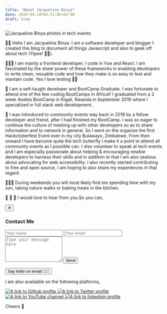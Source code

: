 ```yaml
---
title: "About Jacqueline Binya"
date: 2020-04-14T04:11:06+02:00
draft: true
---
```


<img src="/images/profile_slider.gif" alt="Jacqueline Binya photos in tech events">

🙋🏽 Hello I am Jacqueline Binya. I am a software developer and blogger 
I created this blog to document all things Javascript and also to geek off about tech (Yipee! 💃🏽).

👩🏾‍💻 I am mainly a frontend developer, I code in Vue and React. I am fascinated by the sheer power of these frameworks in enabling developers to write clean, resuable code and how they make is so easy to test and mantain code. Yes I love testing 💪🏾

🦄 I am a self-taught developer and BootCamp Graduate. I was fortunate to attend one of the few coding BootCamps in Africa!! I graduated from a 2 week Andela BootCamp in Kigali, Rwanda in September 2019 where I specialized in full stack web development.

🦋 I was introduced to community events way back in 2019 by a fellow developer and friend, after I had finished my BootCamp. I was so eager to continue the culture of meeting up with other developers so as to share information and to network in general. So I went on the organize the first Hackctoberfest Event ever in my city Bulawayo, Zimbabwe. From then onward I have become quite the tech butterfly I make it a point to attend all community events as I possible can. I also volunteer to speak at tech events and I am especially passionate about helping & encouraging newbie developers to harness their skills and in addition to that I am also zealous about advocating for web accessibility. 
I also recently started contributing to free and open source, I am hoping to also share my experiences in that regard.

🧘🏾‍♀️ During weekends you will most likely find me spending time with my son, taking nature walks or baking treats in the kitchen.

🧡 💛 💚 I would love to hear from you.So you can,

<div class="form-container">
        <form action="https://formspree.io/jacquelinebinya@gmail.com" accept-charset="utf-8" method="POST"class="contact-form">
                <button class="close-btn">&#x2715;</button>
                <h3>Contact Me</h3>
                <input type="hidden" name="_subject" value="Jackies's Contact Form">
                <input type="text" name="name" placeholder="Your name" aria-label="Name field" required>
                <input type="email" name="_replyto" placeholder="Your email" aria-label="Email field" required>
                <textarea placeholder="Type your message here" rows="5" name="message"  aria-label="Message field" required></textarea>
                <button type="submit" class="submit-btn">Send</button>
        </form>
</div>


<button class="contact-btn">Say hello on email 🙋🏾</button>


I am also availaible on the following platforms,

<div  class="socials">
    <a href="https://github.com/JackieBinya" target="_blank" class="social-link">
            <img src="/images/github.png" alt="A link to Github profile" class="socials-logo">
    </a>
    <a href="https://twitter.com/jacquelinebinya" target="_blank" class="social-link">
            <img src="/images/twitter_logo.png" alt="A link to Twitter profile" class="socials-logo">
    </a>
    <a href="https://www.youtube.com/channel/UCrcJ2jOZpiw77fTk9DratBw target="_blank" class="social-link">
            <img src="/images/youtube_logo.png" alt="A link to YouTube channel" class="socials-logo">
    </a>
    <a href="www.linkedin.com/in/jacqueline-binya" target="_blank" class="social-link">
            <img src="/images/linkedin.png" alt="A link to linkednin profile" class="socials-logo">
    </a>    
</div>

Cheers 🌻

<script>
        const formElement = document.querySelector('.contact-form')

        document.querySelector('.close-btn').addEventListener('click', (e) => {
                formElement.style.display = 'none'
        })

        document.querySelector('.contact-btn').addEventListener('click', (e) => {
                formElement.style.display = 'block'

        })
</script>